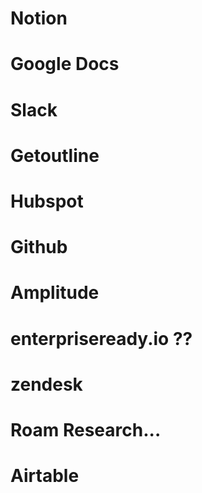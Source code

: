 # Notion

# Google Docs

# Slack

# Getoutline

# Hubspot

# Github

# Amplitude

# enterpriseready.io ??

# zendesk

# Roam Research... 

# Airtable
